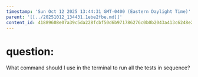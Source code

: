 ```yaml
---
timestamp: 'Sun Oct 12 2025 13:44:31 GMT-0400 (Eastern Daylight Time)'
parent: '[[../20251012_134431.1ebe2fbe.md]]'
content_id: 41889608e07a39c5da228fcbf50d6b971786276c0b0b2043a413c6248e22260f
---
```


# question:

What command should I use in the terminal to run all the tests in sequence?
